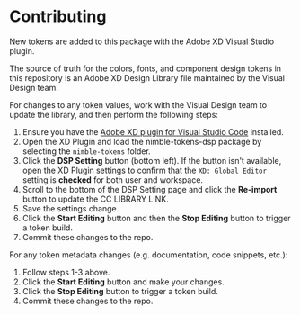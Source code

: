 # Contributing

New tokens are added to this package with the Adobe XD Visual Studio plugin.

The source of truth for the colors, fonts, and component design tokens in this repository is an Adobe XD Design Library file maintained by the Visual Design team.

For changes to any token values, work with the Visual Design team to update the library, and then perform the following steps:

1. Ensure you have the [Adobe XD plugin for Visual Studio Code](https://marketplace.visualstudio.com/items?itemName=Adobe.xd&ssr=false#overview) installed.
2. Open the XD Plugin and load the nimble-tokens-dsp package by selecting the `nimble-tokens` folder.
3. Click the **DSP Setting** button (bottom left). If the button isn't available, open the XD Plugin settings to confirm that the `XD: Global Editor` setting is **checked** for both user and workspace.
4. Scroll to the bottom of the DSP Setting page and click the **Re-import** button to update the CC LIBRARY LINK.
5. Save the settings change.
6. Click the **Start Editing** button and then the **Stop Editing** button to trigger a token build.
7. Commit these changes to the repo.

For any token metadata changes (e.g. documentation, code snippets, etc.):

1. Follow steps 1-3 above.
2. Click the **Start Editing** button and make your changes.
3. Click the **Stop Editing** button to trigger a token build.
4. Commit these changes to the repo.
